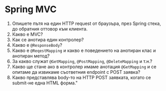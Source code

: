 # Spring MVC

1. Опишете пътя на един HTTP request от браузъра, през Spring стека, до обратния оттовор към клиента.
2. Какво е MVC?
3. Как се анотира един контролер?
4. Какво е `@ResponseBody`?
5. Какво е `@ReqestMapping` и какво е поведението на анотиран клас и анотиран метод?
6. За какво служат `@GetMapping`, `@PostMapping`, `@DeleteMapping` и т.н.?
7. Какво ще стане ако в контролер имаме анотация `@GetMapping` и се опитаме да извикаме съответния endpoint с POST заявка?
8. Какво представлява body-то на HTTP POST заявката, когато се submit-не една HTML форма."